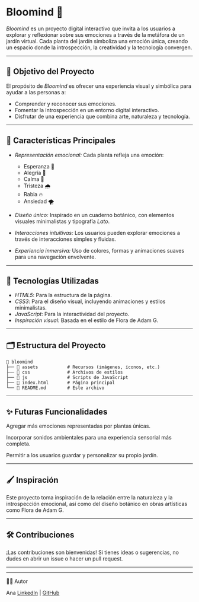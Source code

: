 # Bloomind 🌸

*Bloomind* es un proyecto digital interactivo que invita a los usuarios a explorar y reflexionar sobre sus emociones a través de la metáfora de un jardín virtual. Cada planta del jardín simboliza una emoción única, creando un espacio donde la introspección, la creatividad y la tecnología convergen.

---

## 🎯 Objetivo del Proyecto

El propósito de *Bloomind* es ofrecer una experiencia visual y simbólica para ayudar a las personas a:
- Comprender y reconocer sus emociones.
- Fomentar la introspección en un entorno digital interactivo.
- Disfrutar de una experiencia que combina arte, naturaleza y tecnología.

---

## 🌱 Características Principales

- *Representación emocional:* Cada planta refleja una emoción:  
  - Esperanza 🌱  
  - Alegría 🌼  
  - Calma 🌸  
  - Tristeza 🌧️  
  - Rabia 🔥  
  - Ansiedad 🌪️  

- *Diseño único:* Inspirado en un cuaderno botánico, con elementos visuales minimalistas y tipografía *Lato*.  
- *Interacciones intuitivas:* Los usuarios pueden explorar emociones a través de interacciones simples y fluidas.  
- *Experiencia inmersiva:* Uso de colores, formas y animaciones suaves para una navegación envolvente.  

---

## 🚀 Tecnologías Utilizadas

- *HTML5*: Para la estructura de la página.  
- *CSS3*: Para el diseño visual, incluyendo animaciones y estilos minimalistas.  
- *JavaScript*: Para la interactividad del proyecto.  
- *Inspiración visual:* Basada en el estilo de Flora de Adam G.

---

## 🗂️ Estructura del Proyecto

```plaintext
📂 bloomind
├── 📁 assets           # Recursos (imágenes, íconos, etc.)
├── 📁 css              # Archivos de estilos
├── 📁 js               # Scripts de JavaScript
├── 📄 index.html       # Página principal
└── 📄 README.md        # Este archivo
```

---

## ✨ Futuras Funcionalidades

Agregar más emociones representadas por plantas únicas.

Incorporar sonidos ambientales para una experiencia sensorial más completa.

Permitir a los usuarios guardar y personalizar su propio jardín.



---

## 🖌️ Inspiración

Este proyecto toma inspiración de la relación entre la naturaleza y la introspección emocional, así como del diseño botánico en obras artísticas como Flora de Adam G.


---

## 🛠️ Contribuciones

¡Las contribuciones son bienvenidas! Si tienes ideas o sugerencias, no dudes en abrir un issue o hacer un pull request.


---

---

🧑‍💻 Autor

Ana
[LinkedIn](https://www.linkedin.com/in/anamariavalera/) | [GitHub](https://github.com/avalera28)
